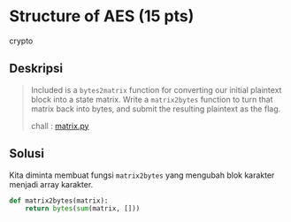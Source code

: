 # Structure of AES (15 pts)
crypto

## Deskripsi
> Included is a ```bytes2matrix``` function for converting our initial plaintext block into a state matrix.
> Write a ```matrix2bytes``` function to turn that matrix back into bytes, and submit the resulting plaintext as the flag.
>
> chall : [matrix.py](https://cryptohack.org/static/challenges/matrix_e1b463dddbee6d17959618cf370ff1a5.py)

## Solusi
Kita diminta membuat fungsi ```matrix2bytes``` yang mengubah blok karakter menjadi array karakter.
``` python
def matrix2bytes(matrix):
    return bytes(sum(matrix, []))
```
